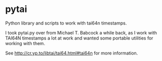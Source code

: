 pytai
=====

Python library and scripts to work with tai64n timestamps.

I took pytai.py over from Michael T. Babcock a while back, as I work with
TAI64N timestamps a lot at work and wanted some portable utilities for working
with them.

See http://cr.yp.to/libtai/tai64.html#tai64n for more information.
